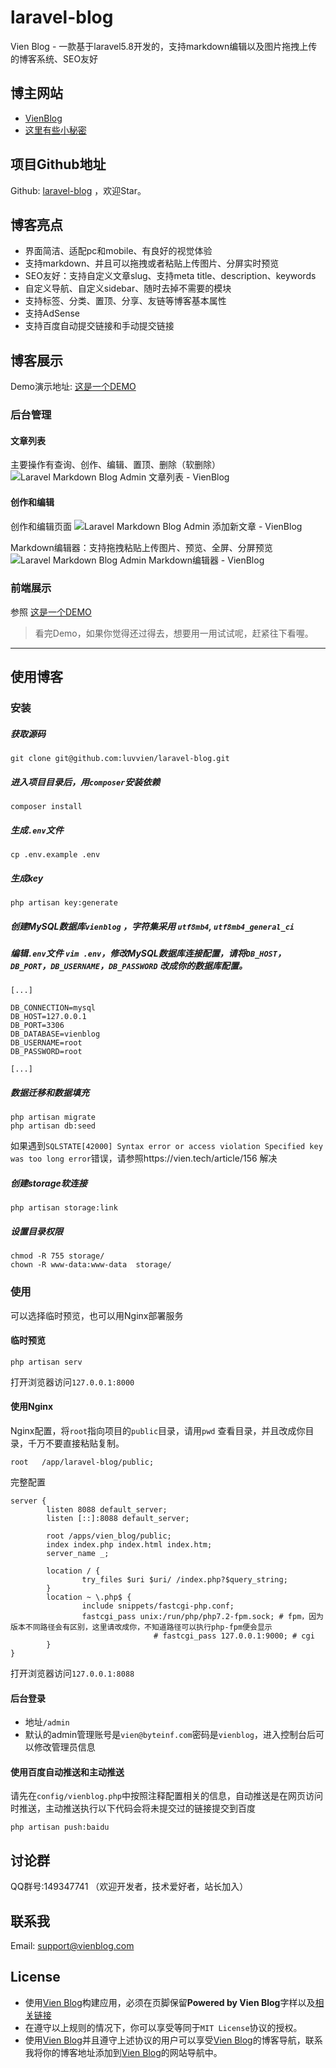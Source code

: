  # laravel-blog
Vien Blog - 一款基于laravel5.8开发的，支持markdown编辑以及图片拖拽上传的博客系统、SEO友好

## 博主网站

- [VienBlog](https://vienblog.com)
- [这里有些小秘密](https://vien.tech)

## 项目Github地址

Github: [laravel-blog](https://github.com/luvvien/laravel-blog) ，欢迎Star。

## 博客亮点

- 界面简洁、适配pc和mobile、有良好的视觉体验
- 支持markdown、并且可以拖拽或者粘贴上传图片、分屏实时预览
- SEO友好：支持自定义文章slug、支持meta title、description、keywords
- 自定义导航、自定义sidebar、随时去掉不需要的模块
- 支持标签、分类、置顶、分享、友链等博客基本属性
- 支持AdSense
- 支持百度自动提交链接和手动提交链接

## 博客展示

Demo演示地址: [这是一个DEMO](https://vienblog.com)

### 后台管理

#### 文章列表

主要操作有查询、创作、编辑、置顶、删除（软删除）
![Laravel Markdown Blog Admin 文章列表 - VienBlog](https://vienblog.com/storage/images/article/20190412/LIn93Jcw8cOmxSKRLEVYyDolRcVbxqS2AAXQiNOg.png)

#### 创作和编辑

创作和编辑页面
![Laravel Markdown Blog Admin 添加新文章 - VienBlog](https://vienblog.com/storage/images/article/20190406/G8zTereQphzI0ZO3qlpl58z8Ufz0uPfPHfP2WrtL.png)

Markdown编辑器：支持拖拽粘贴上传图片、预览、全屏、分屏预览
![Laravel Markdown Blog Admin Markdown编辑器 - VienBlog](https://vienblog.com/storage/images/article/20190406/WtKU7tsblKvBMgaFROx3WFdwmD6GPEtZcw2tY1QG.png)

### 前端展示

参照 [这是一个DEMO](http://39.106.108.23)

> 看完Demo，如果你觉得还过得去，想要用一用试试呢，赶紧往下看喔。

---

## 使用博客

### 安装

##### 获取源码

```
git clone git@github.com:luvvien/laravel-blog.git
```

##### 进入项目目录后，用`composer`安装依赖

```
composer install
```

##### 生成`.env`文件

```
cp .env.example .env
```

##### 生成key

```
php artisan key:generate
```

##### 创建MySQL数据库`vienblog` ，字符集采用 `utf8mb4`, `utf8mb4_general_ci`

##### 编辑`.env`文件 `vim .env`，修改MySQL数据库连接配置，请将`DB_HOST`，`DB_PORT`，`DB_USERNAME`，`DB_PASSWORD` 改成你的数据库配置。

```
[...]

DB_CONNECTION=mysql
DB_HOST=127.0.0.1
DB_PORT=3306
DB_DATABASE=vienblog
DB_USERNAME=root
DB_PASSWORD=root

[...]
```

##### 数据迁移和数据填充

```
php artisan migrate
php artisan db:seed
```

如果遇到`SQLSTATE[42000] Syntax error or access violation Specified key was too long error`错误，请参照https://vien.tech/article/156 解决

##### 创建storage软连接

```
php artisan storage:link
```

##### 设置目录权限

```
chmod -R 755 storage/
chown -R www-data:www-data  storage/
```

### 使用

可以选择临时预览，也可以用Nginx部署服务

#### 临时预览

```
php artisan serv
```

打开浏览器访问`127.0.0.1:8000`

#### 使用Nginx

Nginx配置，将`root`指向项目的`public`目录，请用`pwd` 查看目录，并且改成你目录，千万不要直接粘贴复制。

```
root   /app/laravel-blog/public;
```

完整配置

```
server {
        listen 8088 default_server;
        listen [::]:8088 default_server;
				
        root /apps/vien_blog/public;
        index index.php index.html index.htm;
        server_name _;
				
        location / {
                try_files $uri $uri/ /index.php?$query_string;
        }
        location ~ \.php$ {
                include snippets/fastcgi-php.conf;
                fastcgi_pass unix:/run/php/php7.2-fpm.sock; # fpm，因为版本不同路径会有区别，这里请改成你，不知道路径可以执行php-fpm便会显示
								# fastcgi_pass 127.0.0.1:9000; # cgi
        }
}
```

打开浏览器访问`127.0.0.1:8088`

#### 后台登录

- 地址`/admin`
- 默认的admin管理账号是`vien@byteinf.com`密码是`vienblog`，进入控制台后可以修改管理员信息

#### 使用百度自动推送和主动推送

请先在`config/vienblog.php`中按照注释配置相关的信息，自动推送是在网页访问时推送，主动推送执行以下代码会将未提交过的链接提交到百度

```
php artisan push:baidu
```

## 讨论群

QQ群号:149347741 （欢迎开发者，技术爱好者，站长加入）

## 联系我

Email: support@vienblog.com

## License

- 使用[Vien Blog](https://vienblog.com)构建应用，必须在页脚保留**Powered by Vien Blog**字样以及[相关链接](https://vienblog.com)
- 在遵守以上规则的情况下，你可以享受等同于`MIT License`协议的授权。
- 使用[Vien Blog](https://vienblog.com)并且遵守上述协议的用户可以享受[Vien Blog](https://vienblog.com)的博客导航，联系我将你的博客地址添加到[Vien Blog](https://vienblog.com)的网站导航中。 
